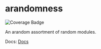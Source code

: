 # arandomness
![Coverage Badge](https://img.shields.io/badge/coverage-96%25-yellowgreen.svg?style=for-the-badge)

An arandom assortment of random modules.

Docs:
[Docs](https://arandomness.readthedocs.io/en/latest/)
